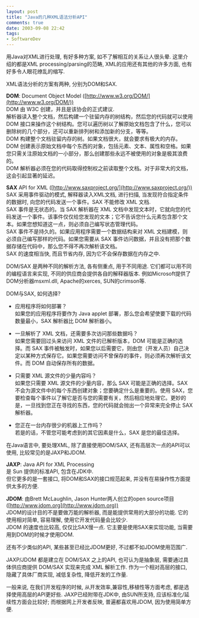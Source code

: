 ```yaml
---
layout: post
title: "Java的几种XML语法分析API"
comments: true
date: 2003-09-08 22:42
tags:
- SoftwareDev
---
```

用Java对XML进行处理, 有好多种方案, 如不了解相互的关系让人很头晕. 这里介绍的都是XML processing/parsing的范畴, XML的应用还有其他的许多方面, 也有好多令人眼花缭乱的缩写.  
  
XML语法分析的方案有两种, 分别为DOM和SAX.  
  
**DOM**: Document Object Model ([http://www.w3.org/DOM/](http://www.w3.org/DOM/))  
DOM 由 W3C 创建，并且是该协会的正式建议.  
解析器读入整个文档，然后构建一个驻留内存的树结构，然后您的代码就可以使用 DOM 接口来操作这个树结构。您可以遍历树以了解原始文档包含了什么，您可以删除树的几个部分，还可以重新排列树和添加新的分支，等等。  
DOM 构建整个文档驻留内存的树。如果文档很大，就会要求有极大的内存。   
DOM 创建表示原始文档中每个东西的对象，包括元素、文本、属性和空格。如果您只需关注原始文档的一小部分，那么创建那些永远不被使用的对象是极其浪费的。   
DOM 解析器必须在您的代码取得控制权之前读取整个文档。对于非常大的文档，这会引起显著的延迟。   
  
**SAX** API for XML ([http://www.saxproject.org/](http://www.saxproject.org/))   
SAX 采用事件驱动的模式, 解释器读入XML文档, 进行扫描, 当发现符合指定条件的数据时, 向您的代码发送一个事件。SAX 不能修改 XML 文档.  
SAX 事件是无状态的。当 SAX 解析器在 XML 文档中发现文本时，它就向您的代码发送一个事件。该事件仅仅给您发现的文本；它不告诉您什么元素包含那个文本。如果您想知道这一点，则必须自己编写状态管理代码。   
SAX 事件不是持久的。如果应用程序需要一个数据结构来对 XML 文档建模，则必须自己编写那样的代码。如果您需要从 SAX 事件访问数据，并且没有把那个数据存储在代码中，那么您不得不再次解析该文档。   
SAX 的速度相当快, 而且节省内存, 因为它不会保存数据在内存之中.   
  
DOM/SAX 是两种不同的解析方法, 各有侧重点, 用于不同用途. 它们都可以用不同的编程语言来实现, 不同的供应商会提供各自的解释器版本. 例如Microsoft提供了DOM分析器msxml.dll, Apache的xerces, SUN的crimson等.   
  
DOM与SAX, 如何选择?   
  

* 应用程序将如何部署？  
如果您的应用程序将要作为 Java applet 部署，那么您会希望使要下载的代码数量最小，SAX 解析器比 DOM 解析器小。   

* 一旦解析了 XML 文档，还需要多次访问那些数据吗？  
如果您需要回过头来访问 XML 文件的已解析版本，DOM 可能是正确的选择。而 SAX 事件被触发时，如果您以后需要它，则由您（开发人员）自己决定以某种方式保存它。如果您需要访问不曾保存的事件，则必须再次解析该文件。而 DOM 自动保存所有的数据。   

* 只需要 XML 源文件的少量内容吗？  
如果您只需要 XML 源文件的少量内容，那么 SAX 可能是正确的选择。SAX 不会为源文件中的每个东西创建对象；您要确定什么是重要的。使用 SAX，您要检查每个事件以了解它是否与您的需要有关，然后相应地处理它。更妙的是，一旦找到您正在寻找的东西，您的代码就会抛出一个异常来完全停止 SAX 解析器。   

* 您正在一台内存很少的机器上工作吗？  
若是的话，不管您可能考虑到的其它因素是什么，SAX 是您的最佳选择。  
  
在Java语言中, 要处理XML, 除了直接使用DOM/SAX, 还有高层次一点的API可以使用, 比较常见的是JAXP和JDOM.   
  
**JAXP**: Java API for XML Processing  
是 Sun 提供的标准API, 包含在JDK中.   
但它更多的是一套接口, 将DOM和SAX的接口规范起来, 并没有在易操作性方面提供太多的方便.  
  
**JDOM**: 由Brett McLaughlin, Jason Hunter两人创立的open source项目 ([http://www.jdom.org](http://www.jdom.org))  
JDOM的设计目的不是要做万能的解析器, 而是能提供常用的大部分的功能. 它的使用相对简单, 容易理解, 使用它开发代码量会比较少.  
JDOM 的速度也比较高, 仅仅比SAX慢一点. 它主要是使用SAX来实现功能, 当需要用到DOM的时候才使用DOM.   
  
还有不少类似的API, 某些甚至已经比JDOM更好, 不过都不如JDOM使用范围广.  
  
JAXP/JDOM 都是建立在 DOM/SAX 之上的API, 也可认为是抽象层, 需要通过具体供应商提供 DOM/SAX 实现来完成 XML 解析工作. 作为一个相对高层的接口, 隐藏了具体厂商实现, 减低复杂性, 降低开发的工作量.   
  
一般来说, 在我们开发程序的时候, 从开发效率,兼容性,移植性等方面考虑, 都是选择使用高层的API更好些. JAXP已经附带在JDK中, 由SUN所支持, 应该标准化/延续性方面会比较好; 而根据网上开发者反映, 普遍都喜欢用JDOM, 因为使用简单方便.  

